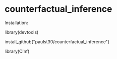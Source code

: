 # counterfactual_inference

Installation: 

library(devtools)

install_github("paulst30/counterfactual_inference")

library(CInf)
